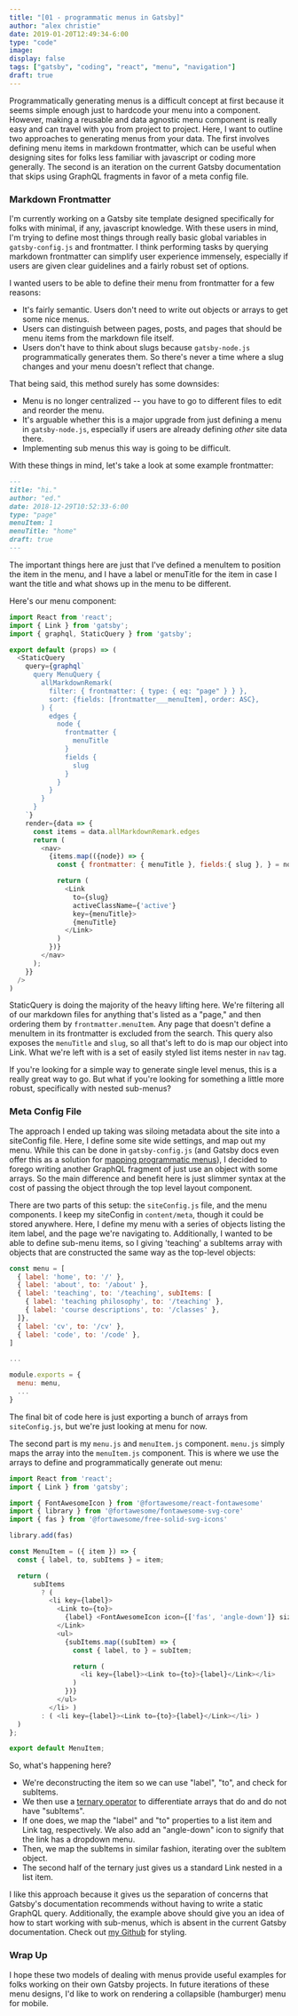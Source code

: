 ```yaml
---
title: "[01 - programmatic menus in Gatsby]"
author: "alex christie"
date: 2019-01-20T12:49:34-6:00
type: "code"
image: 
display: false
tags: ["gatsby", "coding", "react", "menu", "navigation"]
draft: true
---
```

Programmatically generating menus is a difficult concept at first because it seems simple enough just to hardcode your menu into a component. However, making a reusable and data agnostic menu component is really easy and can travel with you from project to project. Here, I want to outline two approaches to generating menus from your data. The first involves defining menu items in markdown frontmatter, which can be useful when designing sites for folks less familiar with javascript or coding more generally. The second is an iteration on the current Gatsby documentation that skips using GraphQL fragments in favor of a meta config file.

<!--more-->

### Markdown Frontmatter

I'm currently working on a Gatsby site template designed specifically for folks with minimal, if any, javascript knowledge. With these users in mind, I'm trying to define most things through really basic global variables in `gatsby-config.js` and frontmatter. I think performing tasks by querying markdown frontmatter can simplify user experience immensely, especially if users are given clear guidelines and a fairly robust set of options.

I wanted users to be able to define their menu from frontmatter for a few reasons:

- It's fairly semantic. Users don't need to write out objects or arrays to get some nice menus.
- Users can distinguish between pages, posts, and pages that should be menu items from the markdown file itself.
- Users don't have to think about slugs because `gatsby-node.js` programmatically generates them. So there's never a time where a slug changes and your menu doesn't reflect that change.  

That being said, this method surely has some downsides:

- Menu is no longer centralized -- you have to go to different files to edit and reorder the menu.
- It's arguable whether this is a major upgrade from just defining a menu in `gatsby-node.js`, especially if users are already defining *other* site data there.
- Implementing sub menus this way is going to be difficult.

With these things in mind, let's take a look at some example frontmatter:

``` markdown
---
title: "hi."
author: "ed."
date: 2018-12-29T10:52:33-6:00
type: "page"
menuItem: 1
menuTitle: "home"
draft: true
---
```

The important things here are just that I've defined a menuItem to position the item in the menu, and I have a label or menuTitle for the item in case I want the title and what shows up in the menu to be different.

Here's our menu component:

```javascript
import React from 'react';
import { Link } from 'gatsby';
import { graphql, StaticQuery } from 'gatsby';

export default (props) => (
  <StaticQuery
    query={graphql`
      query MenuQuery {
        allMarkdownRemark(
          filter: { frontmatter: { type: { eq: "page" } } },
          sort: {fields: [frontmatter___menuItem], order: ASC},
        ) {
          edges {
            node {
              frontmatter {
                menuTitle
              }
              fields {
                slug
              }
            }
          }
        }
      }
    `}
    render={data => {
      const items = data.allMarkdownRemark.edges
      return (
        <nav>
          {items.map(({node}) => {
            const { frontmatter: { menuTitle }, fields:{ slug }, } = node;

            return (
              <Link
                to={slug}
                activeClassName={'active'}
                key={menuTitle}>
                {menuTitle}
              </Link>
            )
          })}
        </nav>
      );
    }}
  />
)
```

StaticQuery is doing the majority of the heavy lifting here. We're filtering all of our markdown files for anything that's listed as a "page," and then ordering them by `frontmatter.menuItem`. Any page that doesn't define a menuItem in its frontmatter is excluded from the search. This query also exposes the `menuTitle` and `slug`, so all that's left to do is map our object into Link. What we're left with is a set of easily styled list items nester in `nav` tag.

If you're looking for a simple way to generate single level menus, this is a really great way to go. But what if you're looking for something a little more robust, specifically with nested sub-menus?

### Meta Config File

The approach I ended up taking was siloing metadata about the site into a siteConfig file. Here, I define some site wide settings, and map out my menu. While this can be done in `gatsby-config.js` (and Gatsby docs even offer this as a solution for [mapping programmatic menus](https://www.gatsbyjs.org/docs/centralizing-your-sites-navigation/)), I decided to forego writing another GraphQL fragment of just use an object with some arrays. So the main difference and benefit here is just slimmer syntax at the cost of passing the object through the top level layout component.

There are two parts of this setup: the `siteConfig.js` file, and the menu components. I keep my siteConfig in `content/meta`, though it could be stored anywhere. Here, I define my menu with a series of objects listing the item label, and the page we're navigating to. Additionally, I wanted to be able to define sub-menu items, so I giving 'teaching' a subItems array with objects that are constructed the same way as the top-level objects:

``` javascript
const menu = [
  { label: 'home', to: '/' },
  { label: 'about', to: '/about' },
  { label: 'teaching', to: '/teaching', subItems: [
    { label: 'teaching philosophy', to: '/teaching' },
    { label: 'course descriptions', to: '/classes' },
  ]},
  { label: 'cv', to: '/cv' },
  { label: 'code', to: '/code' },
]

...

module.exports = {
  menu: menu,
  ...
}
```

The final bit of code here is just exporting a bunch of arrays from `siteConfig.js`, but we're just looking at menu for now.

The second part is my `menu.js` and `menuItem.js` component. `menu.js` simply maps the array into the `menuItem.js` component. This is where we use the arrays to define and programmatically generate out menu:

``` javascript
import React from 'react';
import { Link } from 'gatsby';

import { FontAwesomeIcon } from '@fortawesome/react-fontawesome'
import { library } from '@fortawesome/fontawesome-svg-core'
import { fas } from '@fortawesome/free-solid-svg-icons'

library.add(fas)

const MenuItem = ({ item }) => {
  const { label, to, subItems } = item;

  return (
      subItems
        ? (
          <li key={label}>
            <Link to={to}>
              {label} <FontAwesomeIcon icon={['fas', 'angle-down']} size='sm' />
            </Link>
            <ul>
              {subItems.map((subItem) => {
                const { label, to } = subItem;

                return (
                  <li key={label}><Link to={to}>{label}</Link></li>
                )
              })}
            </ul>
          </li> )
        : ( <li key={label}><Link to={to}>{label}</Link></li> )
  )
};

export default MenuItem;
```

So, what's happening here?

- We're deconstructing the item so we can use "label", "to", and check for subItems.
- We then use a [ternary operator](https://developer.mozilla.org/en-US/docs/Web/JavaScript/Reference/Operators/Conditional_Operator) to differentiate arrays that do and do not have "subItems".
- If one does, we map the "label" and "to" properties to a list item and Link tag, respectively. We also add an "angle-down" icon to signify that the link has a dropdown menu.
- Then, we map the subItems in similar fashion, iterating over the subItem object.
- The second half of the ternary just gives us a standard Link nested in a list item.

I like this approach because it gives us the separation of concerns that Gatsby's documentation recommends without having to write a static GraphQL query. Additionally, the example above should give you an idea of how to start working with sub-menus, which is absent in the current Gatsby documentation. Check out [my Github](https://github.com/inadeqtfuturs/if/blob/master/src/components/styles/menu.js) for styling.

### Wrap Up

I hope these two models of dealing with menus provide useful examples for folks working on their own Gatsby projects. In future iterations of these menu designs, I'd like to work on rendering a collapsible (hamburger) menu for mobile.